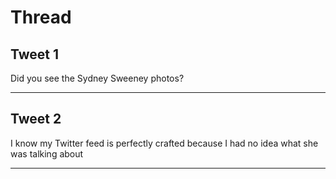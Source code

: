 # Thread

## Tweet 1

Did you see the Sydney Sweeney photos?

---

## Tweet 2

I know my Twitter feed is perfectly crafted because I had no idea what she was talking about

---

